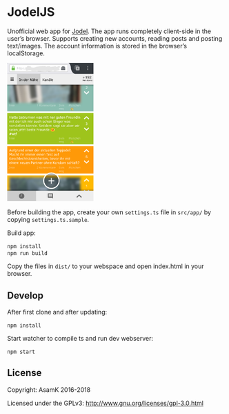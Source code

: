 # JodelJS

Unofficial web app for [Jodel](https://jodel-app.com/). The app runs completely client-side in the user’s browser. Supports creating new accounts, reading posts and posting text/images.
The account information is stored in the browser’s localStorage.

<img src="https://github.com/AsamK/JodelJS/blob/master/screenshot.png" width="200" alt="DesktopJodel Screenshot">

Before building the app, create your own `settings.ts` file in `src/app/` by copying `settings.ts.sample`.

Build app:

    npm install
    npm run build

Copy the files in `dist/` to your webspace and open index.html in your browser.

## Develop
After first clone and after updating:

    npm install

Start watcher to compile ts and run dev webserver:

    npm start

## License

Copyright: AsamK 2016-2018

Licensed under the GPLv3: http://www.gnu.org/licenses/gpl-3.0.html
